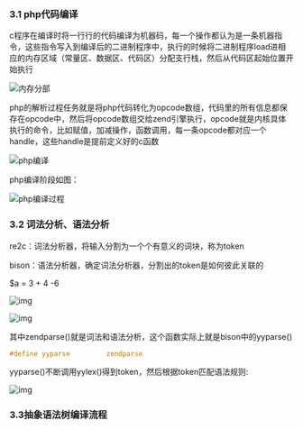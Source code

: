 ### 3.1 php代码编译

c程序在编译时将一行行的代码编译为机器码，每一个操作都认为是一条机器指令，这些指令写入到编译后的二进制程序中，执行的时候将二进制程序load进相应的内存区域（常量区、数据区、代码区）分配支行栈，然后从代码区起始位置开始执行

![内存分部](https://img-blog.csdn.net/20180209110441881?watermark/2/text/aHR0cDovL2Jsb2cuY3Nkbi5uZXQvdTAxNDQ3MDM2MQ==/font/5a6L5L2T/fontsize/400/fill/I0JBQkFCMA==/dissolve/70/gravity/SouthEast)



php的解析过程任务就是将php代码转化为opcode数组，代码里的所有信息都保存在opcode中，然后将opcode数组交给zend引擎执行，opcode就是内核具体执行的命令，比如赋值，加减操作，函数调用，每一条opcode都对应一个handle，这些handle是提前定义好的c函数

![php编译](https://box.kancloud.cn/9a0103061fc5248a683d1ccfcb7e2ace_378x63.png)



php编译阶段如图：

![php编译过程](https://box.kancloud.cn/d9c4996f3723b6cde73658ed06145ccd_863x151.png)



### 3.2 词法分析、语法分析

re2c：词法分析器，将输入分割为一个个有意义的词块，称为token

bison：语法分析器，确定词法分析器，分割出的token是如何彼此关联的



$a = 3 + 4 -6

![img](https://box.kancloud.cn/16bf76a3daca3fe633e9f71216cb4290_479x293.png)



![img](https://box.kancloud.cn/d9c4996f3723b6cde73658ed06145ccd_863x151.png)

其中zendparse()就是词法和语法分析，这个函数实际上就是bison中的yyparse()

```c
#define yyparse         zendparse
```

yyparse()不断调用yylex()得到token，然后根据token匹配语法规则:

![img](https://box.kancloud.cn/1c22b1b50c758679d4873ee0a721441c_532x230.png)



### 3.3抽象语法树编译流程